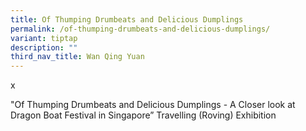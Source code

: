 ```yaml
---
title: Of Thumping Drumbeats and Delicious Dumplings
permalink: /of-thumping-drumbeats-and-delicious-dumplings/
variant: tiptap
description: ""
third_nav_title: Wan Qing Yuan
---
```

<p>x</p>
<p>"Of Thumping Drumbeats and Delicious Dumplings - A Closer look at Dragon
Boat Festival in Singapore” Travelling (Roving) Exhibition</p>